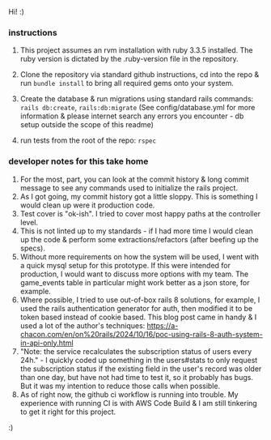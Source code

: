 Hi! :)

### instructions
1. This project assumes an rvm installation with ruby 3.3.5 installed. The ruby version is dictated by the .ruby-version file in the repository.

2. Clone the repository via standard github instructions, cd into the repo & run `bundle install` to bring all required gems onto your system.

3. Create the database & run migrations using standard rails commands: `rails db:create`, `rails:db:migrate`
(See config/database.yml for more information & please internet search any errors you encounter - db setup outside the scope of this readme)

4. run tests from the root of the repo: `rspec`

### developer notes for this take home

1. For the most, part, you can look at the commit history & long commit message to see any commands used to initialize the rails project.
2. As I got going, my commit history got a little sloppy. This is something I would clean up were it production code.
3. Test cover is "ok-ish". I tried to cover most happy paths at the controller level.
4. This is not linted up to my standards - if I had more time I would clean up the code & perform some extractions/refactors (after beefing up the specs).
5. Without more requirements on how the system will be used, I went with a quick mysql setup for this prototype. If this were intended for production, I would want to discuss more options with my team. The game_events table in particular might work better as a json store, for example.
6. Where possible, I tried to use out-of-box rails 8 solutions, for example, I used the rails authentication generator for auth, then modified it to be token based instead of cookie based. This blog post came in handy & I used a lot of the author's techniques: https://a-chacon.com/en/on%20rails/2024/10/16/poc-using-rails-8-auth-system-in-api-only.html
7. "Note: the service recalculates the subscription status of users every 24h." - I quickly coded up something in the users#stats to only request the subscription status if the existing field in the user's record was older than one day, but have not had time to test it, so it probably has bugs. But it was my intention to reduce those calls when possible.
8. As of right now, the github ci workflow is running into trouble. My experience with running CI is with AWS Code Build & I am still tinkering to get it right for this project.

:)
